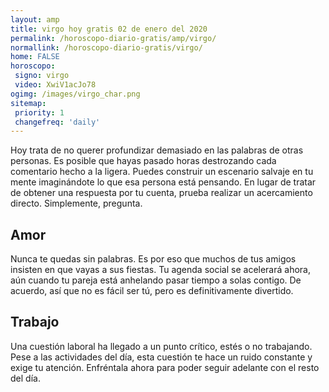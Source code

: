 ```yaml
---
layout: amp
title: virgo hoy gratis 02 de enero del 2020  
permalink: /horoscopo-diario-gratis/amp/virgo/
normallink: /horoscopo-diario-gratis/virgo/
home: FALSE
horoscopo:
 signo: virgo
 video: XwiV1acJo78 
ogimg: /images/virgo_char.png
sitemap:
 priority: 1
 changefreq: 'daily'
---
```



Hoy trata de no querer profundizar demasiado en las palabras de otras personas. Es posible que hayas pasado horas destrozando cada comentario hecho a la ligera. Puedes construir un escenario salvaje en tu mente imaginándote lo que esa persona está pensando. En lugar de tratar de obtener una respuesta por tu cuenta, prueba realizar un acercamiento directo. Simplemente, pregunta.

## Amor

Nunca te quedas sin palabras. Es por eso que muchos de tus amigos insisten en que vayas a sus fiestas. Tu agenda social se acelerará ahora, aún cuando tu pareja está anhelando pasar tiempo a solas contigo. De acuerdo, así que no es fácil ser tú, pero es definitivamente divertido.

## Trabajo

Una cuestión laboral ha llegado a un punto crítico, estés o no trabajando. Pese a las actividades del día, esta cuestión te hace un ruido constante y exige tu atención. Enfréntala ahora para poder seguir adelante con el resto del día.